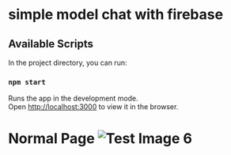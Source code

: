 # simple model chat with firebase

## Available Scripts

In the project directory, you can run:

### `npm start`

Runs the app in the development mode.\
Open [http://localhost:3000](http://localhost:3000/global-chat) to view it in the browser.


# Normal Page ![Test Image 6](https://i.imgur.com/CxskFwx.png)
